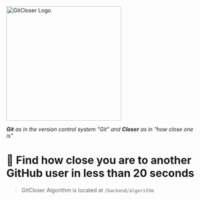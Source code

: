 <img src="https://github.com/jckli/gitcloser/blob/master/gitcloser.png" alt="GitCloser Logo" width="300"/>

_**Git** as in the version control system "Git" and **Closer** as in "how close one is"_

# 🔎 Find how close you are to another GitHub user in less than 20 seconds

> GitCloser Algorithm is located at `/backend/algorithm`
